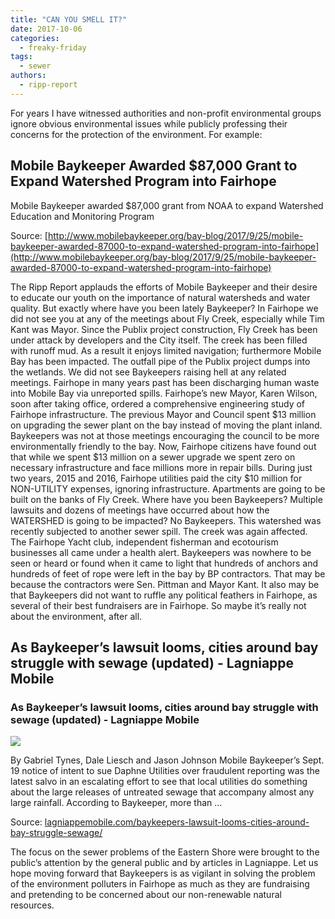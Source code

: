 ```yaml
---
title: "CAN YOU SMELL IT?"
date: 2017-10-06
categories: 
  - freaky-friday
tags: 
  - sewer
authors: 
  - ripp-report
---
```


For years I have witnessed authorities and non-profit environmental groups ignore obvious environmental issues while publicly professing their concerns for the protection of the environment. For example:

<div class="link-preview">

## Mobile Baykeeper Awarded $87,000 Grant to Expand Watershed Program into Fairhope

Mobile Baykeeper awarded $87,000 grant from NOAA to expand Watershed Education and Monitoring Program

Source: [http://www.mobilebaykeeper.org/bay-blog/2017/9/25/mobile-baykeeper-awarded-87000-to-expand-watershed-program-into-fairhope](http://www.mobilebaykeeper.org/bay-blog/2017/9/25/mobile-baykeeper-awarded-87000-to-expand-watershed-program-into-fairhope)

The Ripp Report applauds the efforts of Mobile Baykeeper and their desire to educate our youth on the importance of natural watersheds and water quality. But exactly where have you been lately Baykeeper? In Fairhope we did not see you at any of the meetings about Fly Creek, especially while Tim Kant was Mayor. Since the Publix project construction, Fly Creek has been under attack by developers and the City itself. The creek has been filled with runoff mud. As a result it enjoys limited navigation; furthermore Mobile Bay has been impacted. The outfall pipe of the Publix project dumps into the wetlands. We did not see Baykeepers raising hell at any related meetings. Fairhope in many years past has been discharging human waste into Mobile Bay via unreported spills. Fairhope’s new Mayor, Karen Wilson, soon after taking office, ordered a comprehensive engineering study of Fairhope infrastructure. The previous Mayor and Council spent $13 million on upgrading the sewer plant on the bay instead of moving the plant inland. Baykeepers was not at those meetings encouraging the council to be more environmentally friendly to the bay. Now, Fairhope citizens have found out that while we spent $13 million on a sewer upgrade we spent zero on necessary infrastructure and face millions more in repair bills. During just two years, 2015 and 2016, Fairhope utilities paid the city $10 million for NON-UTILITY expenses, ignoring infrastructure. Apartments are going to be built on the banks of Fly Creek. Where have you been Baykeepers? Multiple lawsuits and dozens of meetings have occurred about how the WATERSHED is going to be impacted? No Baykeepers. This watershed was recently subjected to another sewer spill. The creek was again affected. The Fairhope Yacht club, independent fisherman and ecotourism businesses all came under a health alert. Baykeepers was nowhere to be seen or heard or found when it came to light that hundreds of anchors and hundreds of feet of rope were left in the bay by BP contractors. That may be because the contractors were Sen. Pittman and Mayor Kant. It also may be that Baykeepers did not want to ruffle any political feathers in Fairhope, as several of their best fundraisers are in Fairhope. So maybe it’s really not about the environment, after all.

## As Baykeeper’s lawsuit looms, cities around bay struggle with sewage (updated) - Lagniappe Mobile

### As Baykeeper’s lawsuit looms, cities around bay struggle with sewage (updated) - Lagniappe Mobile

![](https://cdn.rippreport.com/wp-content/uploads/2017/10/Cover_100517WEB.jpg)

By Gabriel Tynes, Dale Liesch and Jason Johnson Mobile Baykeeper’s Sept. 19 notice of intent to sue Daphne Utilities over fraudulent reporting was the latest salvo in an escalating effort to see that local utilities do something about the large releases of untreated sewage that accompany almost any large rainfall. According to Baykeeper, more than …

Source: [lagniappemobile.com/baykeepers-lawsuit-looms-cities-around-bay-struggle-sewage/](http://lagniappemobile.com/baykeepers-lawsuit-looms-cities-around-bay-struggle-sewage/)

</div>
The focus on the sewer problems of the Eastern Shore were brought to the public’s attention by the general public and by articles in Lagniappe. Let us hope moving forward that Baykeepers is as vigilant in solving the problem of the environment polluters in Fairhope as much as they are fundraising and pretending to be concerned about our non-renewable natural resources.

